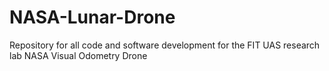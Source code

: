 # NASA-Lunar-Drone
Repository for all code and software development for the FIT UAS research lab NASA Visual Odometry Drone
